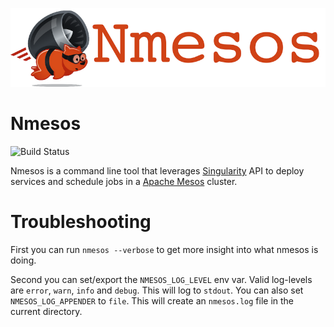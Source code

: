 ![NMesos Logo](docs/nmesos_logo.png)

# Nmesos

![Build Status](https://github.com/nitro/nmesos/actions/workflows/ci.yml/badge.svg)

Nmesos is a command line tool that leverages [Singularity](https://github.com/HubSpot/Singularity) API to deploy services and schedule jobs in a [Apache Mesos](http://mesos.apache.org/) cluster.

# Troubleshooting

First you can run `nmesos --verbose` to get more insight into what nmesos is doing.

Second you can set/export the `NMESOS_LOG_LEVEL` env var. Valid log-levels are `error`, `warn`, `info` and `debug`. This will log to `stdout`. You can also set `NMESOS_LOG_APPENDER` to `file`. This will create an `nmesos.log` file in the current directory.
